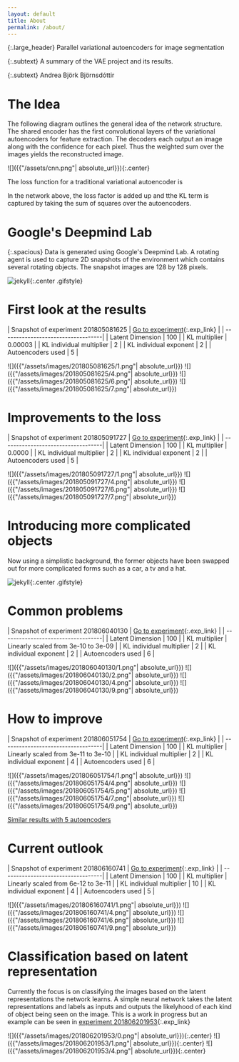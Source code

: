```yaml
---
layout: default
title: About
permalink: /about/
---
```

{:.large_header}
Parallel variational autoencoders for image segmentation

{:.subtext}
A summary of the VAE project and its results.

{:.subtext}
Andrea Björk Björnsdóttir

# The Idea

The following diagram outlines the general idea of the network structure. The shared encoder has the first convolutional layers of the variational autoencoders for feature extraction. The decoders each output an image along with the confidence for each pixel. Thus the weighted sum over the images yields the reconstructed image. 

![]({{"/assets/cnn.png"| absolute_url}}){:.center}

The loss function for a traditional variational autoencoder is


In the network above, the loss factor is added up and tthe KL term is captured by taking the sum of squares over the autoencoders. 

# Google's Deepmind Lab

{:.spacious}
Data is generated using Google's Deepmind Lab. 
A rotating agent is used to capture 2D snapshots of the environment which contains several rotating objects. The snapshot images are 128 by 128 pixels.



![jekyll](https://media.giphy.com/media/2vkl7bbV5DFqu9UK2y/giphy.gif){:.center .gifstyle}

 
# First look at the results

| Snapshot of experiment 201805081625 | [Go to experiment](http://127.0.0.1:4000/vae-result-explorer/experiments/2018/05/09/exp201805081625.html){:.exp_link} |
| -----------------------------------|
| Latent Dimension         | 100     |
| KL multiplier            | 0.00003 |
| KL individual multiplier | 2       |
| KL individual exponent   | 2       |
| Autoencoders used		   | 5       |

![]({{"/assets/images/201805081625/1.png"| absolute_url}})
![]({{"/assets/images/201805081625/4.png"| absolute_url}})
![]({{"/assets/images/201805081625/6.png"| absolute_url}})
![]({{"/assets/images/201805081625/7.png"| absolute_url}})

# Improvements to the loss

| Snapshot of experiment 201805091727 | [Go to experiment](http://127.0.0.1:4000/vae-result-explorer/experiments/2018/05/09/exp201805091727.html){:.exp_link} |
| -----------------------------------|
| Latent Dimension         | 100     |
| KL multiplier            | 0.0000 |
| KL individual multiplier | 2       |
| KL individual exponent   | 2       |
| Autoencoders used		   | 5       |

![]({{"/assets/images/201805091727/1.png"| absolute_url}})
![]({{"/assets/images/201805091727/4.png"| absolute_url}})
![]({{"/assets/images/201805091727/6.png"| absolute_url}})
![]({{"/assets/images/201805091727/7.png"| absolute_url}})


# Introducing more complicated objects

Now using a simplistic background, the former objects have been swapped out for more complicated forms such as a car, a tv and a hat.

![jekyll](https://media.giphy.com/media/8lSYcEIyfUMQzn6rC9/giphy.gif){:.center .gifstyle}

# Common problems 

| Snapshot of experiment 201806040130 | [Go to experiment](http://127.0.0.1:4000/vae-result-explorer/experiments/2018/06/04/exp201806040130.html){:.exp_link} |
| -----------------------------------|
| Latent Dimension         | 100     |
| KL multiplier            | Linearly scaled from 3e-10 to 3e-09 |
| KL individual multiplier | 2       |
| KL individual exponent   | 2       |
| Autoencoders used		   | 6       |

![]({{"/assets/images/201806040130/1.png"| absolute_url}})
![]({{"/assets/images/201806040130/2.png"| absolute_url}})
![]({{"/assets/images/201806040130/4.png"| absolute_url}})
![]({{"/assets/images/201806040130/9.png"| absolute_url}})

# How to improve 

| Snapshot of experiment 201806051754 | [Go to experiment](http://127.0.0.1:4000/vae-result-explorer/experiments/2018/06/06/exp201806051754.html){:.exp_link} |
| -----------------------------------|
| Latent Dimension         | 100     |
| KL multiplier            | Linearly scaled from 3e-11 to 3e-10 |
| KL individual multiplier | 2       |
| KL individual exponent   | 4       |
| Autoencoders used		   | 6       |

![]({{"/assets/images/201806051754/1.png"| absolute_url}})
![]({{"/assets/images/201806051754/4.png"| absolute_url}})
![]({{"/assets/images/201806051754/5.png"| absolute_url}})
![]({{"/assets/images/201806051754/7.png"| absolute_url}})
![]({{"/assets/images/201806051754/9.png"| absolute_url}})

[Similar results with 5 autoencoders](http://127.0.0.1:4000/vae-result-explorer/experiments/2018/06/07/exp201806070038.html) 

# Current outlook 

| Snapshot of experiment 201806160741 | [Go to experiment](http://127.0.0.1:4000/vae-result-explorer/experiments/2018/06/16/exp201806160741.html){:.exp_link} |
| -----------------------------------|
| Latent Dimension         | 100     |
| KL multiplier            | Linearly scaled from 6e-12 to 3e-11 |
| KL individual multiplier | 10       |
| KL individual exponent   | 4       |
| Autoencoders used		   | 5       |

![]({{"/assets/images/201806160741/1.png"| absolute_url}})
![]({{"/assets/images/201806160741/4.png"| absolute_url}})
![]({{"/assets/images/201806160741/6.png"| absolute_url}})
![]({{"/assets/images/201806160741/9.png"| absolute_url}})

# Classification based on latent representation

Currently the focus is on classifying the images based on the latent representations the network learns. A simple neural network takes the latent representations and labels as inputs and outputs the likelyhood of each kind of object being seen on the image. This is a work in progress but an example can be seen in [experiment 201806201953](http://127.0.0.1:4000/vae-result-explorer/experiments,/classifier/2018/06/20/exp201806201953.html){:.exp_link}

![]({{"/assets/images/201806201953/0.png"| absolute_url}}){:.center}
![]({{"/assets/images/201806201953/1.png"| absolute_url}}){:.center}
![]({{"/assets/images/201806201953/4.png"| absolute_url}}){:.center}